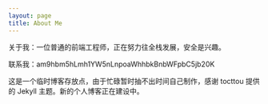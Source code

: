 ```yaml
---
layout: page
title: About Me
---
```


关于我：一位普通的前端工程师，正在努力往全栈发展，安全是兴趣。

联系我：am9hbm5hLmh1YW5nLnpoaWhhbkBnbWFpbC5jb20K

这是一个临时博客存放点，由于忙碌暂时抽不出时间自己制作，感谢 tocttou 提供的 Jekyll 主题。新的个人博客正在建设中。

